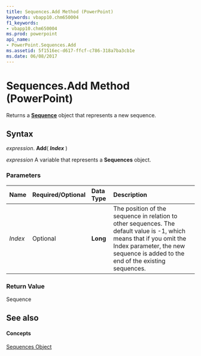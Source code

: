 ```yaml
---
title: Sequences.Add Method (PowerPoint)
keywords: vbapp10.chm650004
f1_keywords:
- vbapp10.chm650004
ms.prod: powerpoint
api_name:
- PowerPoint.Sequences.Add
ms.assetid: 5f1516ec-d617-ffcf-c786-318a7ba3cb1e
ms.date: 06/08/2017
---
```



# Sequences.Add Method (PowerPoint)

Returns a  **[Sequence](PowerPoint.Sequence.md)** object that represents a new sequence.


## Syntax

 _expression_. **Add**( **_Index_** )

 _expression_ A variable that represents a **Sequences** object.


### Parameters



|**Name**|**Required/Optional**|**Data Type**|**Description**|
|:-----|:-----|:-----|:-----|
| _Index_|Optional|**Long**|The position of the sequence in relation to other sequences. The default value is -1, which means that if you omit the Index parameter, the new sequence is added to the end of the existing sequences.|

### Return Value

Sequence


## See also


#### Concepts


[Sequences Object](PowerPoint.Sequences.md)

